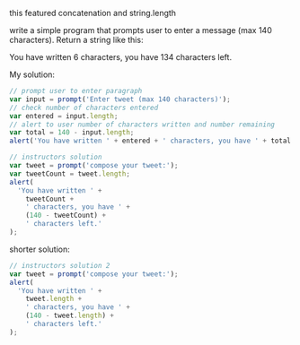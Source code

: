 this featured concatenation and string.length

write a simple program that prompts user to enter a message (max 140 characters).  Return a string like this:

You have written 6 characters, you have 134 characters left.

My solution:

```js
// prompt user to enter paragraph
var input = prompt('Enter tweet (max 140 characters)');
// check number of characters entered
var entered = input.length;
// alert to user number of characters written and number remaining
var total = 140 - input.length;
alert('You have written ' + entered + ' characters, you have ' + total + ' characters left.')

```

```js
// instructors solution
var tweet = prompt('compose your tweet:');
var tweetCount = tweet.length;
alert(
  'You have written ' +
    tweetCount +
    ' characters, you have ' +
    (140 - tweetCount) +
    ' characters left.'
);
```
shorter solution:
```js
// instructors solution 2
var tweet = prompt('compose your tweet:');
alert(
  'You have written ' +
    tweet.length +
    ' characters, you have ' +
    (140 - tweet.length) +
    ' characters left.'
);
```